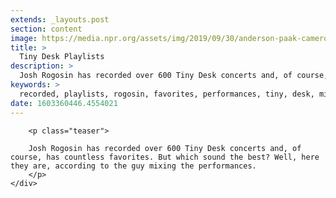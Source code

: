 ```yaml
--- 
extends: _layouts.post 
section: content 
image: https://media.npr.org/assets/img/2019/09/30/anderson-paak-cameron-robert_wide-e5e0d05536d87942cf279996a2c766f2782ee5c6.jpeg?s=1400 
title: > 
  Tiny Desk Playlists 
description: > 
  Josh Rogosin has recorded over 600 Tiny Desk concerts and, of course, has countless favorites.But which sound the best?Well, here they are, according to the guy mixing the performances. 
keywords: > 
  recorded, playlists, rogosin, favorites, performances, tiny, desk, mixing, josh, guy, sound 
date: 1603360446.4554021 
--- 
```

<div> 
        
        
        <p class="teaser">
        
        Josh Rogosin has recorded over 600 Tiny Desk concerts and, of course, has countless favorites. But which sound the best? Well, here they are, according to the guy mixing the performances. 
        </p>
    </div>